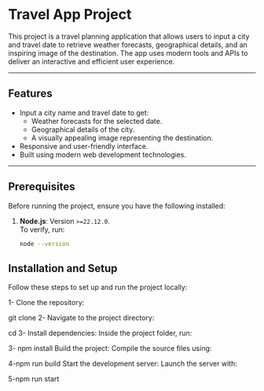 # Travel App Project

This project is a travel planning application that allows users to input a city and travel date to retrieve weather forecasts, geographical details, and an inspiring image of the destination. The app uses modern tools and APIs to deliver an interactive and efficient user experience.

---

## Features

- Input a city name and travel date to get:
  - Weather forecasts for the selected date.
  - Geographical details of the city.
  - A visually appealing image representing the destination.
- Responsive and user-friendly interface.
- Built using modern web development technologies.

---

## Prerequisites

Before running the project, ensure you have the following installed:

1. **Node.js**: Version `>=22.12.0`.  
   To verify, run:
   ```bash
   node --version
## Installation and Setup
Follow these steps to set up and run the project locally:

1- Clone the repository:

git clone <repository-url>
2- Navigate to the project directory:

cd <project-folder>
3- Install dependencies: Inside the project folder, run:

3- npm install
Build the project: Compile the source files using:

4-npm run build
Start the development server: Launch the server with:

5-npm run start